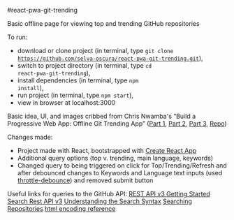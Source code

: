 #react-pwa-git-trending

Basic offline page for viewing top and trending GitHub repositories 

To run:
* download or clone project (in terminal, type <code>git clone https://github.com/selva-oscura/react-pwa-git-trending.git</code>),
* switch to project directory (in terminal, type <code>cd react-pwa-git-trending</code>),
* install dependencies (in terminal, type <code>npm install</code>),
* run project (in terminal, type <code>npm start</code>),
* view in browser at localhost:3000


Basic idea, UI, and images cribbed from Chris Nwamba&apos;s &ldquo;Build a Progressive Web App: Offline Git Trending App&rdquo; ([Part 1](https://scotch.io/tutorials/build-a-progressive-web-app-offline-git-trending-app-part-1-concepts-and-service-workers), [Part 2](https://scotch.io/tutorials/build-an-offline-git-trending-pwa-part-2-caching-and-offline), [Part 3](https://scotch.io/tutorials/build-an-offline-git-trending-pwa-part-3-manifest-and-notifications), [Repo](https://github.com/christiannwamba/gittrends))

Changes made:
* Project made with React, bootstrapped with [Create React App](https://github.com/facebookincubator/create-react-app)
* Additional query options (top v. trending, main language, keywords)
* Changed query to being triggered on click for Top/Trending/Refresh and after debounced changes to Keywords and Language text inputs (used [throttle-debounce](https://www.npmjs.com/package/throttle-debounce)) and removed submit button


Useful links for queries to the GitHub API:
[REST API v3 Getting Started](https://developer.github.com/v3/guides/getting-started/)
[Search Rest API v3](https://developer.github.com/v3/search/)
[Understanding the Search Syntax](https://help.github.com/articles/understanding-the-search-syntax/)
[Searching Repositories](https://help.github.com/articles/searching-repositories/)
[html encoding reference](http://krypted.com/utilities/html-encoding-reference/)